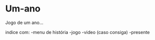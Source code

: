 Um-ano
======

Jogo de um ano... 

indice com:
-menu de história
-jogo
-video (caso consiga)
-presente
